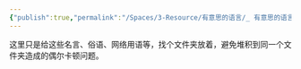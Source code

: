 ```yaml
---
{"publish":true,"permalink":"/Spaces/3-Resource/有意思的语言/_ 有意思的语言 Readme.md","created":"2025-07-12","modified":"2025-07-12","published":"2025-07-29T23:04:28.050+08:00","cssclasses":""}
---
```



这里只是给这些名言、俗语、网络用语等，找个文件夹放着，避免堆积到同一个文件夹造成的偶尔卡顿问题。
